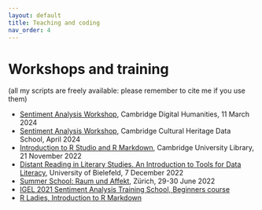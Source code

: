 ```yaml
---
layout: default
title: Teaching and coding
nav_order: 4
---
```


<!-- [Home](index.md)  | [CV](cv.md) | [Publications](publications.md) | [Scripts and coding tutorials](coding.md) | [Contact me](contacts.md) -->

# Workshops and training
(all my scripts are freely available: please remember to cite me if you use them)

- [Sentiment Analysis Workshop](https://github.com/giuliagrisot/Sentiment_Analysis_CDH_2023-24), Cambridge Digital Humanities, 11 March 2024
- [Sentiment Analysis Workshop](https://github.com/giuliagrisot/Sentiment_Analysis_CDH_Data_School_2024), Cambridge Cultural Heritage Data School, April 2024
- [Introduction to R Studio and R Markdown](https://github.com/giuliagrisot/R_Markdown_workshop_CDH), Cambridge University Library, 21 November 2022
- [Distant Reading in Literary Studies. An Introduction to Tools for Data Literacy](https://github.com/distant-reading-Bie22/distant-reading-Bie22.github.io), University of Bielefeld, 7 December 2022
- [Summer School: Raum und Affekt](https://github.com/zurich-sommerschule22), Zürich, 29-30 June 2022
- [IGEL 2021 Sentiment Analysis Training School, Beginners course](https://github.com/mountain-sentiment/mountain-sentiment.github.io/tree/master/code_and_scripts/IGEL_2021_Sentiment_Analysis_TS_Beginners_Grisot_G)
- [R Ladies, Introduction to R Markdown](https://github.com/DGfS-PhD-2021/R-markdown-course.git)
